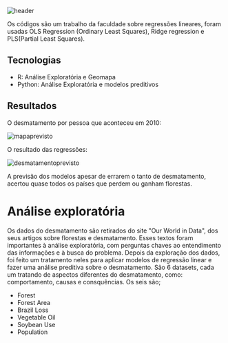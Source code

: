 ![header](https://user-images.githubusercontent.com/34286550/147572443-d5e26142-c9d3-421d-a6ca-6cd72848c7a0.png)

Os códigos são um trabalho da faculdade sobre regressões lineares, foram usadas OLS Regression (Ordinary Least Squares), Ridge regression e PLS(Partial Least Squares). 

## Tecnologias
+ R: Análise Exploratória e Geomapa
+ Python: Análise Exploratória e modelos preditivos

## Resultados
O desmatamento por pessoa que aconteceu em 2010:

![mapaprevisto](https://user-images.githubusercontent.com/34286550/147576228-de33a856-08d9-4d22-bd24-139ea2f1fb50.png)


O resultado das regressões:

![desmatamentoprevisto](https://user-images.githubusercontent.com/34286550/147576031-fb6e6097-4478-4fad-b937-aae1ea3dbff8.png)

A previsão dos modelos apesar de errarem o tanto de desmatamento, acertou quase todos os países que perdem ou ganham florestas.

# Análise exploratória

Os dados do desmatamento são retirados do site "Our World in Data", dos seus artigos sobre florestas e desmatamento. Esses textos foram importantes à análise exploratória, com perguntas chaves ao entendimento das informações e à busca do problema. Depois da exploração dos dados, foi feito um tratamento neles para aplicar modelos de regressão linear e fazer uma análise preditiva sobre o desmatamento.
São 6 datasets, cada um tratando de aspectos diferentes do desmatamento, como: comportamento, causas e consquências. Os seis são;
+ Forest
+ Forest Area
+ Brazil Loss
+ Vegetable Oil
+ Soybean Use
+ Population
